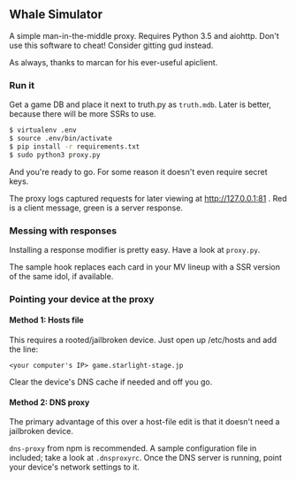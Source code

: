 ## Whale Simulator

A simple man-in-the-middle proxy. Requires Python 3.5 and aiohttp.
Don't use this software to cheat! Consider gitting gud instead.

As always, thanks to marcan for his ever-useful apiclient.

### Run it

Get a game DB and place it next to truth.py as `truth.mdb`. Later is better,
because there will be more SSRs to use.

```bash
$ virtualenv .env
$ source .env/bin/activate
$ pip install -r requirements.txt
$ sudo python3 proxy.py
```

And you're ready to go. For some reason it doesn't even require secret keys.

The proxy logs captured requests for later viewing at http://127.0.0.1:81 .
Red is a client message, green is a server response.

### Messing with responses

Installing a response modifier is pretty easy. Have a look at `proxy.py`.

The sample hook replaces each card in your MV lineup with a SSR version of
the same idol, if available.

### Pointing your device at the proxy

#### Method 1: Hosts file

This requires a rooted/jailbroken device. Just open up /etc/hosts and add the
line:

    <your computer's IP> game.starlight-stage.jp

Clear the device's DNS cache if needed and off you go.

#### Method 2: DNS proxy

The primary advantage of this over a host-file edit is that it doesn't need a
jailbroken device.

`dns-proxy` from npm is recommended. A sample configuration
file in included; take a look at `.dnsproxyrc`. Once the DNS server is running,
point your device's network settings to it.
